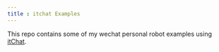 ```yaml
---
title : itchat Examples
---
```


This repo contains some of my wechat personal robot examples using [itChat](https://github.com/littlecodersh/ItChat).
